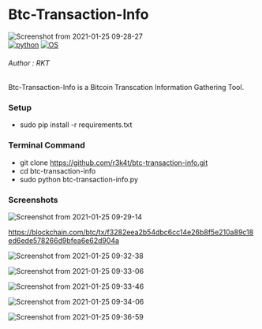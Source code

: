 
# Btc-Transaction-Info

![Screenshot from 2021-01-25 09-28-27](https://user-images.githubusercontent.com/69615463/105659229-77cdba80-5ef2-11eb-9f4a-ca7a143c6e1e.png)
<br>
[![python](https://img.shields.io/badge/python-purple.svg)](https://www.python.org/downloads/release/python/)
[![OS](https://img.shields.io/badge/Tested%20On-Linux-purple.svg)](https://en.wikipedia.org/wiki/Linux)


<h6>Author : RKT</h6>


Btc-Transaction-Info  is  a  Bitcoin Transcation Information Gathering  Tool.


### Setup ###

+ sudo pip install -r requirements.txt

### Terminal Command ###

+ git clone https://github.com/r3k4t/btc-transaction-info.git
+ cd btc-transaction-info
+ sudo python btc-transaction-info.py

### Screenshots ###


![Screenshot from 2021-01-25 09-29-14](https://user-images.githubusercontent.com/69615463/105659239-7bf9d800-5ef2-11eb-9666-4d6fb171a14a.png)


https://blockchain.com/btc/tx/f3282eea2b54dbc6cc14e26b8f5e210a89c18ed6ede578266d9bfea6e62d904a


![Screenshot from 2021-01-25 09-32-38](https://user-images.githubusercontent.com/69615463/105659320-afd4fd80-5ef2-11eb-9908-42cb7152b611.png)


![Screenshot from 2021-01-25 09-33-06](https://user-images.githubusercontent.com/69615463/105659350-c0857380-5ef2-11eb-9603-d04da9fa12c8.png)


![Screenshot from 2021-01-25 09-33-46](https://user-images.githubusercontent.com/69615463/105659392-da26bb00-5ef2-11eb-86e4-0ce97f3713d7.png)


![Screenshot from 2021-01-25 09-34-06](https://user-images.githubusercontent.com/69615463/105659444-f62a5c80-5ef2-11eb-8677-6724520366ca.png)


![Screenshot from 2021-01-25 09-36-59](https://user-images.githubusercontent.com/69615463/105659496-0e01e080-5ef3-11eb-87d2-afcf25ff1bd5.png)



